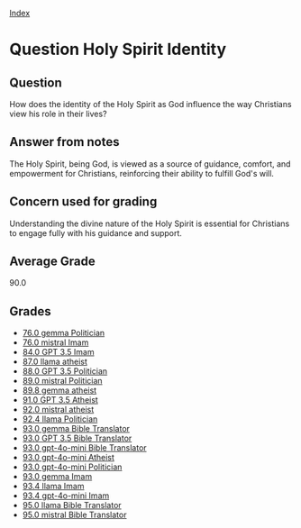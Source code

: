 
[Index](../../index.md)
# Question Holy Spirit Identity
## Question
How does the identity of the Holy Spirit as God influence the way Christians view his role in their lives?

## Answer from notes
The Holy Spirit, being God, is viewed as a source of guidance, comfort, and empowerment for Christians, reinforcing their ability to fulfill God's will.

## Concern used for grading
Understanding the divine nature of the Holy Spirit is essential for Christians to engage fully with his guidance and support.

## Average Grade
90.0

## Grades
 * [76.0 gemma Politician](../answers/gemma_Politician/Holy_Spirit_Identity.md)
 * [76.0 mistral Imam](../answers/mistral_Imam/Holy_Spirit_Identity.md)
 * [84.0 GPT 3.5 Imam](../answers/GPT_3.5_Imam/Holy_Spirit_Identity.md)
 * [87.0 llama atheist](../answers/llama_atheist/Holy_Spirit_Identity.md)
 * [88.0 GPT 3.5 Politician](../answers/GPT_3.5_Politician/Holy_Spirit_Identity.md)
 * [89.0 mistral Politician](../answers/mistral_Politician/Holy_Spirit_Identity.md)
 * [89.8 gemma atheist](../answers/gemma_atheist/Holy_Spirit_Identity.md)
 * [91.0 GPT 3.5 Atheist](../answers/GPT_3.5_Atheist/Holy_Spirit_Identity.md)
 * [92.0 mistral atheist](../answers/mistral_atheist/Holy_Spirit_Identity.md)
 * [92.4 llama Politician](../answers/llama_Politician/Holy_Spirit_Identity.md)
 * [93.0 gemma Bible Translator](../answers/gemma_Bible_Translator/Holy_Spirit_Identity.md)
 * [93.0 GPT 3.5 Bible Translator](../answers/GPT_3.5_Bible_Translator/Holy_Spirit_Identity.md)
 * [93.0 gpt-4o-mini Bible Translator](../answers/gpt-4o-mini_Bible_Translator/Holy_Spirit_Identity.md)
 * [93.0 gpt-4o-mini Atheist](../answers/gpt-4o-mini_Atheist/Holy_Spirit_Identity.md)
 * [93.0 gpt-4o-mini Politician](../answers/gpt-4o-mini_Politician/Holy_Spirit_Identity.md)
 * [93.0 gemma Imam](../answers/gemma_Imam/Holy_Spirit_Identity.md)
 * [93.4 llama Imam](../answers/llama_Imam/Holy_Spirit_Identity.md)
 * [93.4 gpt-4o-mini Imam](../answers/gpt-4o-mini_Imam/Holy_Spirit_Identity.md)
 * [95.0 llama Bible Translator](../answers/llama_Bible_Translator/Holy_Spirit_Identity.md)
 * [95.0 mistral Bible Translator](../answers/mistral_Bible_Translator/Holy_Spirit_Identity.md)
